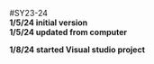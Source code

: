 #SY23-24
<br>
<b>1/5/24 initial version
<br>1/5/24 updated from computer

1/8/24 started Visual studio project
